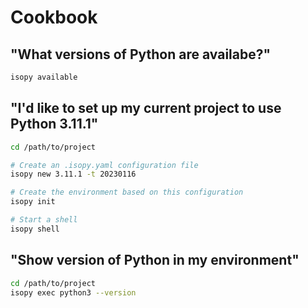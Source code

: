 # Cookbook

## "What versions of Python are availabe?"

```bash
isopy available
```

## "I'd like to set up my current project to use Python 3.11.1"

```bash
cd /path/to/project

# Create an .isopy.yaml configuration file
isopy new 3.11.1 -t 20230116

# Create the environment based on this configuration
isopy init

# Start a shell
isopy shell
```

## "Show version of Python in my environment"

```bash
cd /path/to/project
isopy exec python3 --version
```
